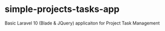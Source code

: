 # simple-projects-tasks-app
Basic Laravel 10 (Blade &amp; JQuery) applicaiton for Project Task Management
